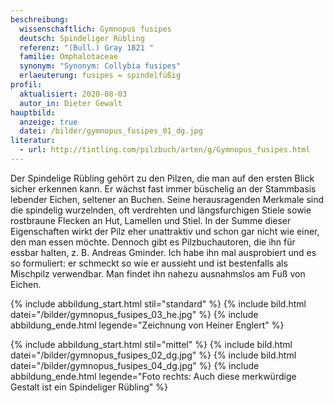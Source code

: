 ```yaml
---
beschreibung:
  wissenschaftlich: Gymnopus fusipes
  deutsch: Spindeliger Rübling
  referenz: "(Bull.) Gray 1821 "
  familie: Omphalotaceae
  synonym: "Synonym: Collybia fusipes"
  erlaeuterung: fusipes = spindelfüßig
profil:
  aktualisiert: 2020-08-03
  autor_in: Dieter Gewalt
hauptbild:
  anzeige: true
  datei: /bilder/gymnopus_fusipes_01_dg.jpg
literatur:
  - url: http://tintling.com/pilzbuch/arten/g/Gymnopus_fusipes.html
---
```

Der Spindelige Rübling gehört zu den Pilzen, die man auf den ersten Blick sicher erkennen kann. Er wächst fast immer büschelig an der Stammbasis lebender Eichen, seltener an Buchen. Seine herausragenden Merkmale sind die spindelig wurzelnden, oft verdrehten und längsfurchigen Stiele sowie rostbraune Flecken an Hut, Lamellen und Stiel. In der Summe dieser Eigenschaften wirkt der Pilz eher unattraktiv und schon gar nicht wie einer, den man essen möchte. Dennoch gibt es Pilzbuchautoren, die ihn für essbar halten, z. B. Andreas Gminder. Ich habe ihn mal ausprobiert und es so formuliert: er schmeckt so wie er aussieht und ist bestenfalls als Mischpilz verwendbar. Man findet ihn nahezu ausnahmslos am Fuß von Eichen.

{% include abbildung_start.html stil="standard" %}
{% include bild.html datei="/bilder/gymnopus_fusipes_03_he.jpg" %}
{% include abbildung_ende.html legende="Zeichnung von Heiner Englert" %}

{% include abbildung_start.html stil="mittel" %}
{% include bild.html datei="/bilder/gymnopus_fusipes_02_dg.jpg" %}
{% include bild.html datei="/bilder/gymnopus_fusipes_04_dg.jpg" %}
{% include abbildung_ende.html legende="Foto rechts: Auch diese merkwürdige Gestalt ist ein Spindeliger Rübling" %}